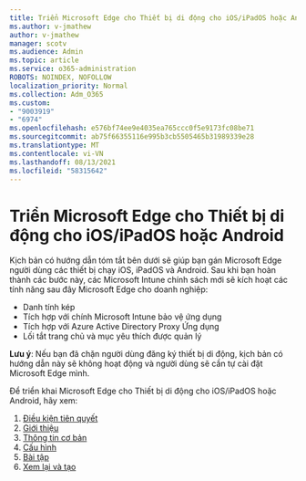 ```yaml
---
title: Triển Microsoft Edge cho Thiết bị di động cho iOS/iPadOS hoặc Android
ms.author: v-jmathew
author: v-jmathew
manager: scotv
ms.audience: Admin
ms.topic: article
ms.service: o365-administration
ROBOTS: NOINDEX, NOFOLLOW
localization_priority: Normal
ms.collection: Adm_O365
ms.custom:
- "9003919"
- "6974"
ms.openlocfilehash: e576bf74ee9e4035ea765ccc0f5e9173fc08be71
ms.sourcegitcommit: ab75f66355116e995b3cb5505465b31989339e28
ms.translationtype: MT
ms.contentlocale: vi-VN
ms.lasthandoff: 08/13/2021
ms.locfileid: "58315642"
---
```

# <a name="deploy-microsoft-edge-for-mobile-for-iosipados-or-android"></a>Triển Microsoft Edge cho Thiết bị di động cho iOS/iPadOS hoặc Android

Kịch bản có hướng dẫn tóm tắt bên dưới sẽ giúp bạn gán Microsoft Edge người dùng các thiết bị chạy iOS, iPadOS và Android. Sau khi bạn hoàn thành các bước này, các Microsoft Intune chính sách mới sẽ kích hoạt các tính năng sau đây Microsoft Edge cho doanh nghiệp:

- Danh tính kép
- Tích hợp với chính Microsoft Intune bảo vệ ứng dụng
- Tích hợp với Azure Active Directory Proxy Ứng dụng
- Lối tắt trang chủ và mục yêu thích được quản lý

**Lưu ý**: Nếu bạn đã chặn người dùng đăng ký thiết bị di động, kịch bản có hướng dẫn này sẽ không hoạt động và người dùng sẽ cần tự cài đặt Microsoft Edge mình.

Để triển khai Microsoft Edge cho Thiết bị di động cho iOS/iPadOS hoặc Android, hãy xem:

1. [Điều kiện tiên quyết](https://go.microsoft.com/fwlink/?linkid=2133027)
2. [Giới thiệu](https://go.microsoft.com/fwlink/?linkid=2133520)
3. [Thông tin cơ bản](https://go.microsoft.com/fwlink/?linkid=2133421)
4. [Cấu hình](https://go.microsoft.com/fwlink/?linkid=2133521)
5. [Bài tập](https://go.microsoft.com/fwlink/?linkid=2132869)
6. [Xem lại và tạo](https://go.microsoft.com/fwlink/?linkid=2133522)
